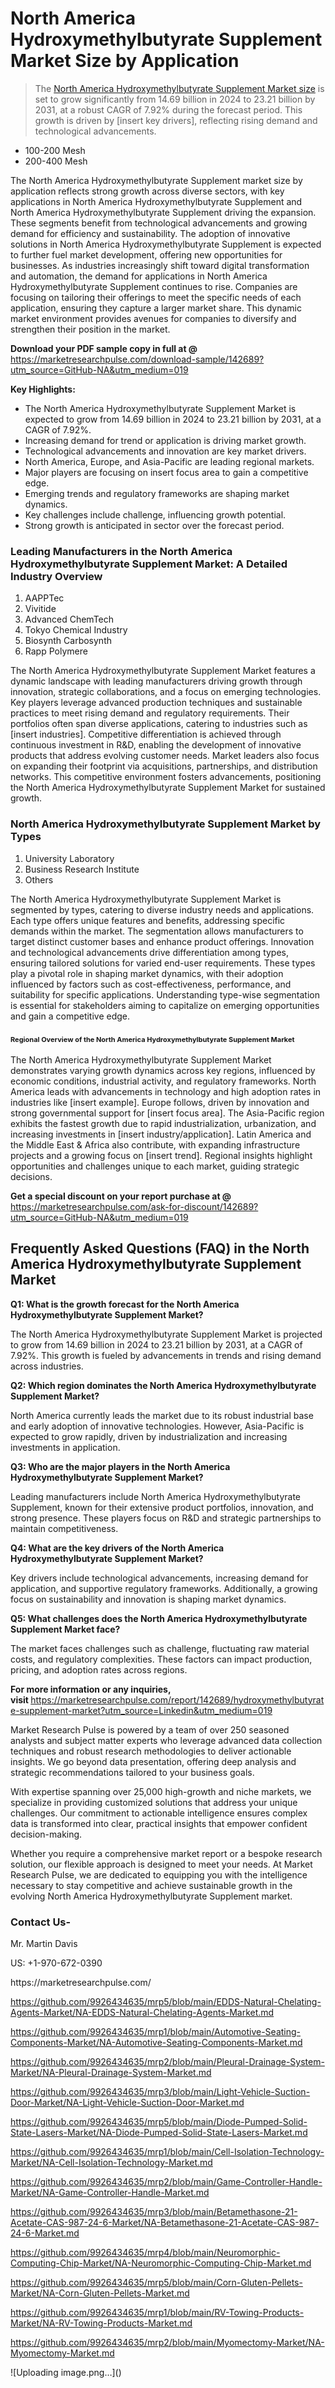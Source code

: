 <h1>North America Hydroxymethylbutyrate Supplement Market&nbsp;Size by Application</h1><blockquote><p>The <a href="https://marketresearchpulse.com/download-sample/142689?utm_source=GitHub-NA&amp;utm_medium=019">North America Hydroxymethylbutyrate Supplement Market size</a> is set to grow significantly from 14.69 billion in 2024 to 23.21 billion by 2031, at a robust CAGR of 7.92% during the forecast period. This growth is driven by [insert key drivers], reflecting rising demand and technological advancements.</p></blockquote><ul><li>100-200 Mesh<li> 200-400 Mesh</li></ul><p>The North America Hydroxymethylbutyrate Supplement market size by application reflects strong growth across diverse sectors, with key applications in North America Hydroxymethylbutyrate Supplement and North America Hydroxymethylbutyrate Supplement driving the expansion. These segments benefit from technological advancements and growing demand for efficiency and sustainability. The adoption of innovative solutions in North America Hydroxymethylbutyrate Supplement is expected to further fuel market development, offering new opportunities for businesses. As industries increasingly shift toward digital transformation and automation, the demand for applications in North America Hydroxymethylbutyrate Supplement continues to rise. Companies are focusing on tailoring their offerings to meet the specific needs of each application, ensuring they capture a larger market share. This dynamic market environment provides avenues for companies to diversify and strengthen their position in the market.</p><p><strong>Download your PDF sample copy in full at @ </strong><a href="https://marketresearchpulse.com/download-sample/142689?utm_source=GitHub-NA&amp;utm_medium=019">https://marketresearchpulse.com/download-sample/142689?utm_source=GitHub-NA&amp;utm_medium=019</a></p><p><strong>Key Highlights: </strong></p><ul><li>The North America Hydroxymethylbutyrate Supplement Market is expected to grow from 14.69 billion in 2024 to 23.21 billion by 2031, at a CAGR of 7.92%.</li><li>Increasing demand for trend or application is driving market growth.</li><li>Technological advancements and innovation are key market drivers.</li><li>North America, Europe, and Asia-Pacific are leading regional markets.</li><li>Major players are focusing on insert focus area to gain a competitive edge.</li><li>Emerging trends and regulatory frameworks are shaping market dynamics.</li><li>Key challenges include challenge, influencing growth potential.</li><li>Strong growth is anticipated in sector over the forecast period.</li></ul><h3>Leading Manufacturers in the North America Hydroxymethylbutyrate Supplement Market: A Detailed Industry Overview</h3><ol><li>AAPPTec</li><li>Vivitide</li><li>Advanced ChemTech</li><li>Tokyo Chemical Industry</li><li>Biosynth Carbosynth</li><li>Rapp Polymere</li></ol><div class="flex max-w-full flex-col flex-grow"><div class="min-h-8 text-message flex w-full flex-col items-end gap-2 whitespace-normal break-words [.text-message+&amp;]:mt-5" dir="auto" data-message-author-role="assistant" data-message-id="fd8432e4-4910-450d-b182-61b7bfb0a01f" data-message-model-slug="gpt-4o"><div class="flex w-full flex-col gap-1 empty:hidden first:pt-[3px]"><div class="markdown prose w-full break-words dark:prose-invert light"><p>The North America Hydroxymethylbutyrate Supplement Market features a dynamic landscape with leading manufacturers driving growth through innovation, strategic collaborations, and a focus on emerging technologies. Key players leverage advanced production techniques and sustainable practices to meet rising demand and regulatory requirements. Their portfolios often span diverse applications, catering to industries such as [insert industries]. Competitive differentiation is achieved through continuous investment in R&amp;D, enabling the development of innovative products that address evolving customer needs. Market leaders also focus on expanding their footprint via acquisitions, partnerships, and distribution networks. This competitive environment fosters advancements, positioning the North America Hydroxymethylbutyrate Supplement Market for sustained growth.</p></div></div></div></div><h3>North America Hydroxymethylbutyrate Supplement Market by Types</h3><ol><li>University Laboratory<li> Business Research Institute<li> Others</li></ol><div class="flex max-w-full flex-col flex-grow"><div class="min-h-8 text-message flex w-full flex-col items-end gap-2 whitespace-normal break-words [.text-message+&amp;]:mt-5" dir="auto" data-message-author-role="assistant" data-message-id="084470be-0bb7-4664-bddf-5156b4f41249" data-message-model-slug="gpt-4o-mini"><div class="flex w-full flex-col gap-1 empty:hidden first:pt-[3px]"><div class="markdown prose w-full break-words dark:prose-invert light"><p>The North America Hydroxymethylbutyrate Supplement Market is segmented by types, catering to diverse industry needs and applications. Each type offers unique features and benefits, addressing specific demands within the market. The segmentation allows manufacturers to target distinct customer bases and enhance product offerings. Innovation and technological advancements drive differentiation among types, ensuring tailored solutions for varied end-user requirements. These types play a pivotal role in shaping market dynamics, with their adoption influenced by factors such as cost-effectiveness, performance, and suitability for specific applications. Understanding type-wise segmentation is essential for stakeholders aiming to capitalize on emerging opportunities and gain a competitive edge.</p></div></div></div></div><h3><span style="font-size: 11px;">Regional Overview of the North America Hydroxymethylbutyrate Supplement Market</span></h3><div class="flex max-w-full flex-col flex-grow"><div class="min-h-8 text-message flex w-full flex-col items-end gap-2 whitespace-normal break-words [.text-message+&amp;]:mt-5" dir="auto" data-message-author-role="assistant" data-message-id="e9038762-ce64-4e30-91c9-9bd413514231" data-message-model-slug="gpt-4o-mini"><div class="flex w-full flex-col gap-1 empty:hidden first:pt-[3px]"><div class="markdown prose w-full break-words dark:prose-invert light"><p>The North America Hydroxymethylbutyrate Supplement Market demonstrates varying growth dynamics across key regions, influenced by economic conditions, industrial activity, and regulatory frameworks. North America leads with advancements in technology and high adoption rates in industries like [insert example]. Europe follows, driven by innovation and strong governmental support for [insert focus area]. The Asia-Pacific region exhibits the fastest growth due to rapid industrialization, urbanization, and increasing investments in [insert industry/application]. Latin America and the Middle East &amp; Africa also contribute, with expanding infrastructure projects and a growing focus on [insert trend]. Regional insights highlight opportunities and challenges unique to each market, guiding strategic decisions.</p></div></div></div></div><p><strong>Get a special discount on your report purchase at @ </strong><a href="https://marketresearchpulse.com/ask-for-discount/142689?utm_source=GitHub-NA&amp;utm_medium=019">https://marketresearchpulse.com/ask-for-discount/142689?utm_source=GitHub-NA&amp;utm_medium=019</a></p><h2>Frequently Asked Questions (FAQ) in the North America Hydroxymethylbutyrate Supplement Market</h2><p><strong>Q1: What is the growth forecast for the North America Hydroxymethylbutyrate Supplement Market?</strong></p><p>The North America Hydroxymethylbutyrate Supplement Market is projected to grow from 14.69 billion in 2024 to 23.21 billion by 2031, at a CAGR of 7.92%. This growth is fueled by advancements in trends and rising demand across industries.</p><p><strong>Q2: Which region dominates the North America Hydroxymethylbutyrate Supplement Market?</strong></p><p>North America currently leads the market due to its robust industrial base and early adoption of innovative technologies. However, Asia-Pacific is expected to grow rapidly, driven by industrialization and increasing investments in application.</p><p><strong>Q3: Who are the major players in the North America Hydroxymethylbutyrate Supplement Market?</strong></p><p>Leading manufacturers include North America Hydroxymethylbutyrate Supplement, known for their extensive product portfolios, innovation, and strong presence. These players focus on R&amp;D and strategic partnerships to maintain competitiveness.</p><p><strong>Q4: What are the key drivers of the North America Hydroxymethylbutyrate Supplement Market?</strong></p><p>Key drivers include technological advancements, increasing demand for application, and supportive regulatory frameworks. Additionally, a growing focus on sustainability and innovation is shaping market dynamics.</p><p><strong>Q5: What challenges does the North America Hydroxymethylbutyrate Supplement Market face?</strong></p><p>The market faces challenges such as challenge, fluctuating raw material costs, and regulatory complexities. These factors can impact production, pricing, and adoption rates across regions.</p><p><strong>For more information or any inquiries, visit&nbsp;</strong><a href="https://marketresearchpulse.com/report/142689/hydroxymethylbutyrate-supplement-market?utm_source=Linkedin&utm_medium=019">https://marketresearchpulse.com/report/142689/hydroxymethylbutyrate-supplement-market?utm_source=Linkedin&utm_medium=019</a></p><p>Market Research Pulse is powered by a team of over 250 seasoned analysts and subject matter experts who leverage advanced data collection techniques and robust research methodologies to deliver actionable insights. We go beyond data presentation, offering deep analysis and strategic recommendations tailored to your business goals.</p><p>With expertise spanning over 25,000 high-growth and niche markets, we specialize in providing customized solutions that address your unique challenges. Our commitment to actionable intelligence ensures complex data is transformed into clear, practical insights that empower confident decision-making.</p><p>Whether you require a comprehensive market report or a bespoke research solution, our flexible approach is designed to meet your needs. At Market Research Pulse, we are dedicated to equipping you with the intelligence necessary to stay competitive and achieve sustainable growth in the evolving North America Hydroxymethylbutyrate Supplement market.</p><h3><strong>Contact Us-</strong></h3><p>Mr. Martin Davis</p><p>US: +1-970-672-0390</p><p>https://marketresearchpulse.com/</p><p><a href="https://github.com/9926434635/mrp5/blob/main/EDDS-Natural-Chelating-Agents-Market/NA-EDDS-Natural-Chelating-Agents-Market.md">https://github.com/9926434635/mrp5/blob/main/EDDS-Natural-Chelating-Agents-Market/NA-EDDS-Natural-Chelating-Agents-Market.md</a></p><p><a href="https://github.com/9926434635/mrp1/blob/main/Automotive-Seating-Components-Market/NA-Automotive-Seating-Components-Market.md">https://github.com/9926434635/mrp1/blob/main/Automotive-Seating-Components-Market/NA-Automotive-Seating-Components-Market.md</a></p><p><a href="https://github.com/9926434635/mrp2/blob/main/Pleural-Drainage-System-Market/NA-Pleural-Drainage-System-Market.md">https://github.com/9926434635/mrp2/blob/main/Pleural-Drainage-System-Market/NA-Pleural-Drainage-System-Market.md</a></p><p><a href="https://github.com/9926434635/mrp3/blob/main/Light-Vehicle-Suction-Door-Market/NA-Light-Vehicle-Suction-Door-Market.md">https://github.com/9926434635/mrp3/blob/main/Light-Vehicle-Suction-Door-Market/NA-Light-Vehicle-Suction-Door-Market.md</a></p><p><a href="https://github.com/9926434635/mrp5/blob/main/Diode-Pumped-Solid-State-Lasers-Market/NA-Diode-Pumped-Solid-State-Lasers-Market.md">https://github.com/9926434635/mrp5/blob/main/Diode-Pumped-Solid-State-Lasers-Market/NA-Diode-Pumped-Solid-State-Lasers-Market.md</a></p><p><a href="https://github.com/9926434635/mrp1/blob/main/Cell-Isolation-Technology-Market/NA-Cell-Isolation-Technology-Market.md">https://github.com/9926434635/mrp1/blob/main/Cell-Isolation-Technology-Market/NA-Cell-Isolation-Technology-Market.md</a></p><p><a href="https://github.com/9926434635/mrp2/blob/main/Game-Controller-Handle-Market/NA-Game-Controller-Handle-Market.md">https://github.com/9926434635/mrp2/blob/main/Game-Controller-Handle-Market/NA-Game-Controller-Handle-Market.md</a></p><p><a href="https://github.com/9926434635/mrp3/blob/main/Betamethasone-21-Acetate-CAS-987-24-6-Market/NA-Betamethasone-21-Acetate-CAS-987-24-6-Market.md">https://github.com/9926434635/mrp3/blob/main/Betamethasone-21-Acetate-CAS-987-24-6-Market/NA-Betamethasone-21-Acetate-CAS-987-24-6-Market.md</a></p><p><a href="https://github.com/9926434635/mrp4/blob/main/Neuromorphic-Computing-Chip-Market/NA-Neuromorphic-Computing-Chip-Market.md">https://github.com/9926434635/mrp4/blob/main/Neuromorphic-Computing-Chip-Market/NA-Neuromorphic-Computing-Chip-Market.md</a></p><p><a href="https://github.com/9926434635/mrp5/blob/main/Corn-Gluten-Pellets-Market/NA-Corn-Gluten-Pellets-Market.md">https://github.com/9926434635/mrp5/blob/main/Corn-Gluten-Pellets-Market/NA-Corn-Gluten-Pellets-Market.md</a></p><p><a href="https://github.com/9926434635/mrp1/blob/main/RV-Towing-Products-Market/NA-RV-Towing-Products-Market.md">https://github.com/9926434635/mrp1/blob/main/RV-Towing-Products-Market/NA-RV-Towing-Products-Market.md</a></p><p><a href="https://github.com/9926434635/mrp2/blob/main/Myomectomy-Market/NA-Myomectomy-Market.md">https://github.com/9926434635/mrp2/blob/main/Myomectomy-Market/NA-Myomectomy-Market.md</a></p>
![Uploading image.png…]()
